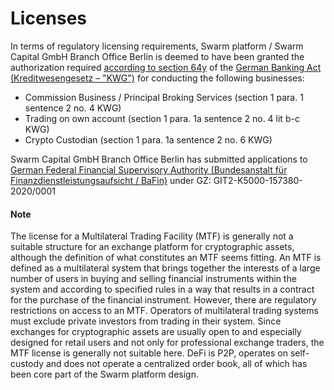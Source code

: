 # Licenses

In terms of regulatory licensing requirements, Swarm platform / Swarm Capital GmbH Branch Office Berlin is deemed to have been granted the authorization required [according to section 64y](https://www.bafin.de/SharedDocs/Veroeffentlichungen/EN/Auslegungsentscheidung/BA/ae\_Hinweise\_zur\_Auslegung\_64y\_KWG\_en.html?nn=9451692#doc13838604bodyText8) of the [German Banking Act (Kreditwesengesetz – "KWG")](https://www.gesetze-im-internet.de/kredwg/BJNR008810961.html) for conducting the following businesses:

* Commission Business / Principal Broking Services (section 1 para. 1 sentence 2 no. 4 KWG)
* Trading on own account (section 1 para. 1a sentence 2 no. 4 lit b-c KWG)
* Crypto Custodian (section 1 para. 1a sentence 2 no. 6 KWG)

Swarm Capital GmbH Branch Office Berlin has submitted applications to [German Federal Financial Supervisory Authority (Bundesanstalt für Finanzdienstleistungsaufsicht / BaFin)](https://www.bafin.de/) under GZ: GIT2-K5000-157380-2020/0001

####

#### Note

The license for a Multilateral Trading Facility (MTF) is generally not a suitable structure for an exchange platform for cryptographic assets, although the definition of what constitutes an MTF seems fitting. An MTF is defined as a multilateral system that brings together the interests of a large number of users in buying and selling financial instruments within the system and according to specified rules in a way that results in a contract for the purchase of the financial instrument. However, there are regulatory restrictions on access to an MTF. Operators of multilateral trading systems must exclude private investors from trading in their system. Since exchanges for cryptographic assets are usually open to and especially designed for retail users and not only for professional exchange traders, the MTF license is generally not suitable here. DeFi is P2P, operates on self-custody and does not operate a centralized order book, all of which has been core part of the Swarm platform design.
